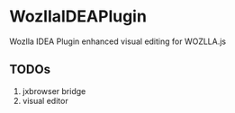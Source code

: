 # WozllaIDEAPlugin
Wozlla IDEA Plugin enhanced visual editing for WOZLLA.js

## TODOs

1. jxbrowser bridge
2. visual editor
